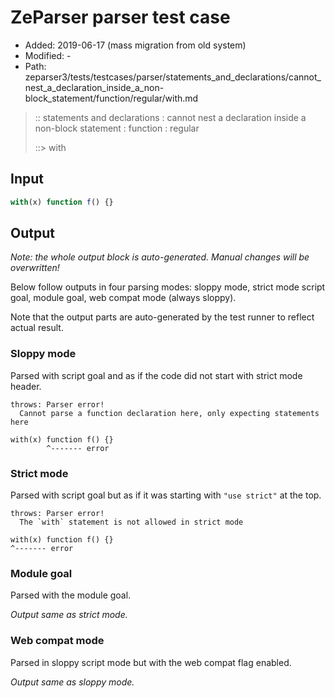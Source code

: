 # ZeParser parser test case

- Added: 2019-06-17 (mass migration from old system)
- Modified: -
- Path: zeparser3/tests/testcases/parser/statements_and_declarations/cannot_nest_a_declaration_inside_a_non-block_statement/function/regular/with.md

> :: statements and declarations : cannot nest a declaration inside a non-block statement : function : regular
>
> ::> with


## Input


`````js
with(x) function f() {}
`````

## Output

_Note: the whole output block is auto-generated. Manual changes will be overwritten!_

Below follow outputs in four parsing modes: sloppy mode, strict mode script goal, module goal, web compat mode (always sloppy).

Note that the output parts are auto-generated by the test runner to reflect actual result.

### Sloppy mode

Parsed with script goal and as if the code did not start with strict mode header.

`````
throws: Parser error!
  Cannot parse a function declaration here, only expecting statements here

with(x) function f() {}
        ^------- error
`````

### Strict mode

Parsed with script goal but as if it was starting with `"use strict"` at the top.

`````
throws: Parser error!
  The `with` statement is not allowed in strict mode

with(x) function f() {}
^------- error
`````


### Module goal

Parsed with the module goal.

_Output same as strict mode._

### Web compat mode

Parsed in sloppy script mode but with the web compat flag enabled.

_Output same as sloppy mode._
